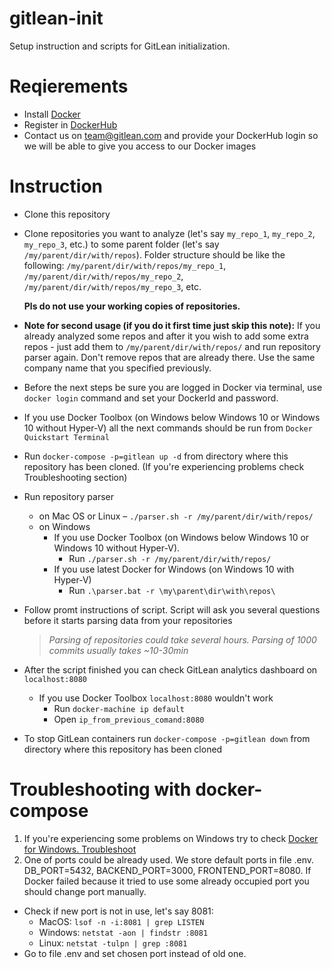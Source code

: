 # gitlean-init
Setup instruction and scripts for GitLean initialization.

# Reqierements
* Install [Docker](https://www.docker.com/)
* Register in [DockerHub](https://hub.docker.com)
* Contact us on team@gitlean.com and provide your DockerHub login so we will be able to give you access to our Docker images

# Instruction
* Clone this repository
* Clone repositories you want to analyze (let's say `my_repo_1`, `my_repo_2`, `my_repo_3`, etc.) to some parent folder (let's say `/my/parent/dir/with/repos`).
Folder structure should be like the following:
  `/my/parent/dir/with/repos/my_repo_1`,
  `/my/parent/dir/with/repos/my_repo_2`,
  `/my/parent/dir/with/repos/my_repo_3`,
  etc.

  **Pls do not use your working copies of repositories.**

* **Note for second usage (if you do it first time just skip this note):**
  If you already analyzed some repos and after it you wish to add some extra repos - just add them to `/my/parent/dir/with/repos/` and run repository parser again. Don't remove repos that are already there. Use the same company name that you specified previously.

* Before the next steps be sure you are logged in Docker via terminal, use `docker login` command and set your DockerId and password.
* If you use Docker Toolbox (on Windows below Windows 10 or Windows 10 without Hyper-V) all the next commands should be run from `Docker Quickstart Terminal`
* Run `docker-compose -p=gitlean up -d` from directory where this repository has been cloned. (If you're experiencing problems check Troubleshooting section)
* Run repository parser
  * on Mac OS or Linux – `./parser.sh -r /my/parent/dir/with/repos/`
  * on Windows
    * If you use Docker Toolbox (on Windows below Windows 10 or Windows 10 without Hyper-V).
      * Run `./parser.sh -r /my/parent/dir/with/repos/`
    * If you use latest Docker for Windows (on Windows 10 with Hyper-V)
      * Run `.\parser.bat -r \my\parent\dir\with\repos\`
* Follow promt instructions of script. Script will ask you several questions before it starts parsing data from your repositories
  > *Parsing of repositories could take several hours. Parsing of 1000 commits usually takes ~10-30min*
* After the script finished you can check GitLean analytics dashboard on `localhost:8080`
  * If you use Docker Toolbox `localhost:8080` wouldn't work
    * Run `docker-machine ip default`
    * Open `ip_from_previous_comand:8080`
* To stop GitLean containers run `docker-compose -p=gitlean down` from directory where this repository has been cloned

# Troubleshooting with docker-compose

1. If you're experiencing some problems on Windows try to check [Docker for Windows. Troubleshoot]( https://docs.docker.com/docker-for-windows/troubleshoot/)
2. One of ports could be already used. We store default ports in file .env. DB_PORT=5432, BACKEND_PORT=3000, FRONTEND_PORT=8080. If Docker failed because it tried to use some already occupied port you should change port manually.
  * Check if new port is not in use, let's say 8081:
    * MacOS: `lsof -n -i:8081 | grep LISTEN`
    * Windows: `netstat -aon | findstr :8081`
    * Linux: `netstat -tulpn | grep :8081`
  * Go to file .env and set chosen port instead of old one.
